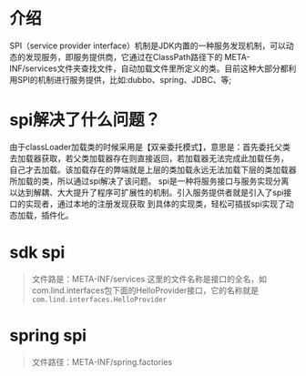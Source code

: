 # 介绍
SPI（service provider interface）机制是JDK内置的一种服务发现机制，可以动态的发现服务，即服务提供商，它通过在ClassPath路径下的
META-INF/services文件夹查找文件，自动加载文件里所定义的类。目前这种大部分都利用SPI的机制进行服务提供，比如:dubbo、spring、JDBC、等;

# spi解决了什么问题？

由于classLoader加载类的时候采用是【双亲委托模式】，意思是：首先委托父类去加载器获取，若父类加载器存在则直接返回，若加载器无法完成此加载任务，
自己才去加载。该加载存在的弊端就是上层的类加载永远无法加载下层的类加载器所加载的类，所以通过spi解决了该问题。
spi是一种将服务接口与服务实现分离以达到解耦、大大提升了程序可扩展性的机制。引入服务提供者就是引入了spi接口的实现者，通过本地的注册发现获取
到具体的实现类，轻松可插拔spi实现了动态加载，插件化。

# sdk spi
> 文件路是：META-INF/services
这里的文件名称是接口的全名，如com.lind.interfaces包下面的HelloProvider接口，它的名称就是`com.lind.interfaces.HelloProvider`

# spring spi
> 文件路径：META-INF/spring.factories
